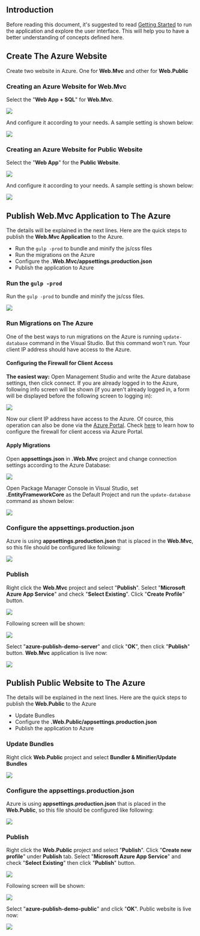 
## Introduction

Before reading this document, it's suggested to read [Getting Started](https://aspnetzero.com/Documents/Getting-Started-Core) to run the application and explore the user interface. This will help you to have a better understanding of concepts defined here.

## Create The Azure Website

Create two website in Azure. One for **Web.Mvc** and other for **Web.Public**

### Creating an Azure Website for Web.Mvc

Select the "**Web App + SQL**" for **Web.Mvc**. 

<img src="images/azure-publish-angular-create-azure-host-website.png">

And configure it according to your needs. A sample setting is shown below:

<img src="images/azure-publish-core-mvc-create-azure-admin-website-configuration.png">

### Creating an Azure Website for Public Website

Select the "**Web App**" for the **Public Website**.

<img src="images/azure-publish-angular-create-azure-angular-website.png">

And configure it according to your needs. A sample setting is shown below:

<img src="images/azure-publish-core-mvc-create-azure-public-website-configuration.png">

## Publish Web.Mvc Application to The Azure

The details will be explained in the next lines. Here are the quick steps to publish the **Web.Mvc Application** to the Azure.

- Run the `gulp -prod` to bundle and minify the js/css files
- Run the migrations on the Azure
- Configure the **.Web.Mvc/appsettings.production.json**
- Publish the application to Azure

### Run the `gulp -prod`

Run the `gulp -prod` to bundle and minify the js/css files.

<img src="images/azure-publish-core-mvc-gulp-prod.png">

### Run Migrations on The Azure

One of the best ways to run migrations on the Azure is running `update-database` command in the Visual Studio. 
But this command won't run. Your client IP address should have access to the Azure. 

#### Configuring the Firewall for Client Access 

**The easiest way:** Open Management Studio and write the Azure database settings, then click connect. 
If you are already logged in to the Azure, following info screen will be shown (if you aren't already logged in, a form will be displayed before the following screen to logging in):

<img src="images/azure-publish-angular-allow-ip-to-azure.png">

Now our client IP address have access to the Azure. Of cource, this operation can also be done via the [Azure Portal](https://portal.azure.com). Check [here](https://docs.microsoft.com/en-us/azure/sql-database/sql-database-firewall-configure) to learn how to configure the firewall for client access via Azure Portal.

#### Apply Migrations

Open **appsettings.json** in **.Web.Mvc** project and change connection settings according to the Azure Database:

<img src="images/azure-publish-angular-connection-string.png">

Open Package Manager Console in Visual Studio, set **.EntityFrameworkCore** as the Default Project and run the `update-database` command as shown below:

<img src="images/azure-publish-angular-update-database.png">

### Configure the appsettings.production.json

Azure is using **appsettings.production.json** that is placed in the **Web.Mvc**, so this file should be configured like following:

<img src="images/azure-publish-core-mvc-appsttings-production.png">

### Publish

Right click the **Web.Mvc** project and select "**Publish**". Select "**Microsoft Azure App Service**" and check "**Select Existing**". Click "**Create Profile**" button.

<img src="images/azure-publish-angular-new-publish-profile.png">

Following screen will be shown:

<img src="images/azure-publish-core-mvc-select-azure-website.png">

Select "**azure-publish-demo-server**" and click "**OK**", then click "**Publish**" button. **Web.Mvc** application is live now:

<img src="images/azure-publish-core-mvc-ui-admin.png">

## Publish Public Website to The Azure

The details will be explained in the next lines. Here are the quick steps to publish the **Web.Public** to the Azure

- Update Bundles
- Configure the **.Web.Public/appsettings.production.json**
- Publish the application to Azure

### Update Bundles

Right click **Web.Public** project and select **Bundler & Minifier/Update Bundles**

<img src="images/azure-publish-core-mvc-bundle-public.png">

### Configure the appsettings.production.json

Azure is using **appsettings.production.json** that is placed in the **Web.Public**, so this file should be configured like following:

<img src="images/azure-publish-core-mvc-appsttings-production-public.png">

### Publish

Right click the **Web.Public** project and select "**Publish**". Click "**Create new profile**" under **Publish** tab. Select "**Microsoft Azure App Service**" and check "**Select Existing**" then click "**Publish**" button.

<img src="images/azure-publish-angular-new-publish-profile.png">

Following screen will be shown:

<img src="images/azure-publish-core-mvc-select-azure-website-public.png">

Select "**azure-publish-demo-public**" and click "**OK**". Public website is live now:

<img src="images/azure-publish-core-mvc-ui.png">
